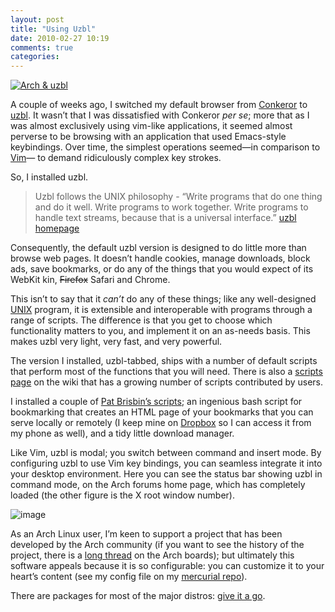 ```yaml
---
layout: post
title: "Using Uzbl"
date: 2010-02-27 10:19
comments: true
categories: 
---
```

[![Arch &
uzbl](http://dl.dropbox.com/u/261312/Blog-images/uzbl.jpg)](http://www.flickr.com/photos/jasonwryan/4352140405/ "Arch & uzbl by jasonwryan, on Flickr")

A couple of weeks ago, I switched my default browser from
[Conkeror](http://conkeror.org/ "Conkeror homepage") to
[uzbl](http://www.uzbl.org/ "uzbl homepage"). It wasn’t that I was
dissatisfied with Conkeror *per se*; more that as I was almost
exclusively using vim-like applications, it seemed almost perverse to be
browsing with an application that used Emacs-style keybindings. Over
time, the simplest operations seemed—in comparison to
[Vim](http://www.vim.org/ "THE $EDITOR")— to demand ridiculously complex
key strokes.

So, I installed uzbl.

> Uzbl follows the UNIX philosophy - “Write programs that do one thing
> and do it well. Write programs to work together. Write programs to
> handle text streams, because that is a universal interface.”
> [uzbl homepage](http://www.uzbl.org/)

Consequently, the default uzbl version is designed to do little more
than browse web pages. It doesn’t handle cookies, manage downloads,
block ads, save bookmarks, or do any of the things that you would expect
of its WebKit kin, ~~Firefox~~ Safari and Chrome.

This isn’t to say that it *can’t* do any of these things; like any
well-designed
[UNIX](http://en.wikipedia.org/wiki/UNIX "Wikipedia entry") program, it
is extensible and interoperable with programs through a range of
scripts. The difference is that you get to choose which functionality
matters to you, and implement it on an as-needs basis. This makes uzbl
very light, very fast, and very powerful.

The version I installed, uzbl-tabbed, ships with a number of default
scripts that perform most of the functions that you will need. There is
also a [scripts page](http://www.uzbl.org/wiki/scripts "uzbl wiki: scripts")
on the wiki that has a growing number of scripts contributed by users.

I installed a couple of [Pat Brisbin’s scripts](http://pbrisbin.com:8080/pages/scripts.html "Pat's scripts page");
an ingenious bash script for bookmarking that creates an HTML page of
your bookmarks that you can serve locally or remotely (I keep mine on
[Dropbox](http://www.dropbox.com "Dropbox home") so I can access it from
my phone as well), and a tidy little download manager.

Like Vim, uzbl is modal; you switch between command and insert mode. By
configuring uzbl to use Vim key bindings, you can seamless integrate it
into your desktop environment. Here you can see the status bar showing
uzbl in command mode, on the Arch forums home page, which has completely
loaded (the other figure is the X root window number).

![image](http://dl.dropbox.com/u/261312/Blog-images/uzbl-bar.png)

As an Arch Linux user, I’m keen to support a project that has been
developed by the Arch community (if you want to see the history of the
project, there is a [long thread](http://bbs.archlinux.org/viewtopic.php?id=70700&p=1 "uzbl history")
on the Arch boards); but ultimately this software appeals because it is
so configurable: you can customize it to your heart’s content (see my
config file on my [mercurial repo](https://bitbucket.org/jasonwryan/eeepc/src/tip/uzbl/ "uzbl file on bitbucket")).

There are packages for most of the major distros: [give it a go](http://www.uzbl.org/get.php "Download and install details on the wiki").
